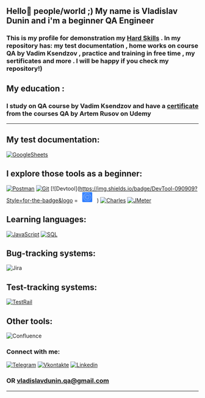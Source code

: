 ## Hello👋 people/world ;) My name is Vladislav Dunin and i'm a beginner QA Engineer 

### This is my profile for demonstration my [Hard Skills](https://github.com/VladislavDunin/My-testing-practice-checklists-bug-reports-and-home-work-) . In my repository has: my test documentation , home works on course QA by Vadim Ksendzov , practice and training in free time , my sertificates and more . I will be happy if you check my repository!)
## My education : 
### I study on QA course by Vadim Ksendzov and  have a [certificate](https://github.com/VladislavDunin/My-testing-practice-checklists-bug-reports-and-home-work-/blob/main/Sertificates/%D0%A2%D0%B5%D1%81%D1%82%D0%B8%D1%80%D0%BE%D0%B2%D1%89%D0%B8%D0%BA%20%D1%81%20%D0%BD%D1%83%D0%BB%D1%8F.%20Web%2C%20Mobile%2C%20Postman%2C%20SQL%2C%20Git%2C%20Bash.pdf) from the courses QA by Artem Rusov on Udemy
-------------------------------------------------
## My test documentation:
[![GoogleSheets](https://img.shields.io/badge/-Checklists_And_Bug_reports-090909?style=for-the-badge&logo=GoogleSheets)](https://drive.google.com/drive/folders/1AjG6qMTcGRlQA_n82bzTIOfA3e9qLPQp)
##  I explore those tools as a beginner:
[![Postman](https://img.shields.io/badge/-Postman-090909?style=for-the-badge&logo=Postman)](https://github.com/VladislavDunin/My-testing-practice-checklists-bug-reports-and-home-work-/tree/main/POSTMAN)
[![Git](https://img.shields.io/badge/-Git-090909?style=for-the-badge&logo=Git)](https://github.com/VladislavDunin/My-testing-practice-checklists-bug-reports-and-home-work-/tree/main/Terminal%20home%20work%20and%20practice)
[![Devtool](https://img.shields.io/badge/DevTool-090909?Style=for-the-badge&logo =<img  src = "https://github.com/VladislavDunin/VladislavDunin/blob/main/chrome-devtools-16x9_720%20(1).png" width = "50" />)
[![Charles](https://img.shields.io/badge/-Charles-090909?style=for-the-badge&logo=Charles)]()
[![JMeter](https://img.shields.io/badge/-JMeter-090909?style=for-the-badge&logo=JMeter)]()

## Learning languages:
[![JavaScript](https://img.shields.io/badge/-JavaScript-090909?style=for-the-badge&logo=JavaScript)](https://github.com/VladislavDunin/My-testing-practice-checklists-bug-reports-and-home-work-/tree/main/JavaScript%20homework%20and%20practice) 
[![SQL](https://img.shields.io/badge/-SQL-090909?style=for-the-badge&logo=MySQL)]()

## Bug-tracking systems:
![Jira](https://img.shields.io/badge/-Jira-090909?style=for-the-badge&logo=Jira)


## Test-tracking systems:
[![TestRail](https://img.shields.io/badge/-TestRail-090909?style=for-the-badge&logo=TestRail)]()

## Other tools:
![Confluence](https://img.shields.io/badge/-Confluence-090909?style=for-the-badge&logo=Confluence)

### Connect with me:
[![Telegram](https://img.shields.io/badge/-Telegram-090909?style=for-the-badge&logo=Telegram)](https://t.me/VladislavDunin)
[![Vkontakte](https://img.shields.io/badge/-VKontakte-090909?style=for-the-badge&logo=VK)](https://vk.com/alfameister)
[![Linkedin](https://img.shields.io/badge/-Linkedin-090909?style=for-the-badge&logo=Linkedin)](https://www.linkedin.com/in/vladislav-dunin-520696236/)
### OR vladislavdunin.qa@gmail.com
 ---------------------------------
